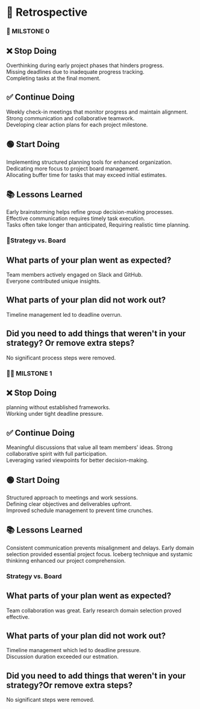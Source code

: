 <!-- this template is for inspiration, feel free to change it however you like! -->

# 🔁  Retrospective
 ### 🚀 MILSTONE 0

##  ❌ Stop Doing
Overthinking during early project phases that hinders progress.  
Missing deadlines due to inadequate progress tracking.  
Completing tasks at the final moment.  
##  ✅ Continue Doing
Weekly check-in meetings that monitor progress and maintain alignment.  
Strong communication and collaborative teamwork.  
Developing clear action plans for each project milestone.  
##  🟢 Start Doing
Implementing structured planning tools for enhanced organization.  
Dedicating more focus to project board management.  
Allocating buffer time for tasks that may exceed initial estimates.  
##  📚 Lessons Learned
Early brainstorming helps refine group decision-making processes.   
Effective communication requires timely task execution.  
Tasks often take longer than anticipated, Requiring realistic time planning.  

### 🎯Strategy vs. Board

## What parts of your plan went as expected?
Team members actively engaged on Slack and GitHub.  
Everyone contributed unique insights.  
## What parts of your plan did not work out?
Timeline management led to deadline overrun.    
## Did you need to add things that weren't in your strategy? Or remove extra steps?
No significant process steps were removed.  


### 🚀🚀 MILSTONE 1

##  ❌ Stop Doing
planning without established frameworks.  
Working under tight deadline pressure.  
##  ✅ Continue Doing
Meaningful discussions that value all team members' ideas.
Strong collaborative spirit with full participation.  
Leveraging varied viewpoints for better decision-making.  
##  🟢 Start Doing
Structured approach to meetings and work sessions.  
Defining clear objectives and deliverables upfront.  
Improved schedule management to prevent time crunches.  
##  📚 Lessons Learned
Consistent communication prevents misalignment and delays. 
Early domain selection provided essential project focus.
Iceberg technique and systamic thinkinng enhanced our project comprehension.  
 

### Strategy vs. Board

## What parts of your plan went as expected?
Team collaboration was great. 
Early research domain selection proved effective.  
## What parts of your plan did not work out?
Timeline management which led to deadline pressure.  
Discussion duration exceeded our estmation.  
## Did you need to add things that weren't in your strategy?Or remove extra steps?
No significant steps were removed.





<!-- reflect on your contributions, challenges and progress in this milestone -->
